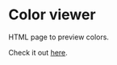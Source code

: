 # Color viewer

HTML page to preview colors.

Check it out [here](https://bcasaleiro.github.io/color-viewer/).
